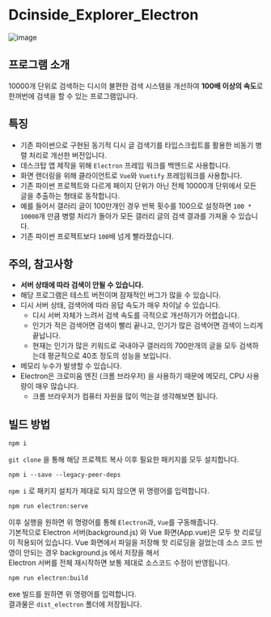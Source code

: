 # Dcinside_Explorer_Electron

![image](https://github.com/pgh268400/Dcinside_Explorer_Electron/assets/31213158/e9d583e7-3828-43f6-b1c8-4f78f7bf9c3b)

## 프로그램 소개
10000개 단위로 검색하는 디시의 불편한 검색 시스템을 개선하여  **100배 이상의 속도**로 한꺼번에 검색을 할 수 있는 프로그램입니다.

## 특징
- 기존 파이썬으로 구현된 동기적 디시 글 검색기를 타입스크립트를 활용한 비동기 병렬 처리로 개선한 버전입니다.
- 데스크탑 앱 제작을 위해 `Electron` 프레임 워크를 백엔드로 사용합니다.
- 화면 렌더링을 위해 클라이언트로 `Vue`와 `Vuetify` 프레임워크를 사용합니다.
- 기존 파이썬 프로젝트와 다르게 페이지 단위가 아닌 전체 10000개 단위에서 모든 글을 추출하는 형태로 동작합니다.
- 예를 들어서 갤러리 글이 100만개인 경우 반복 횟수를 100으로 설정하면 `100 * 10000`개 만큼 병렬 처리가 돌아가 모든 갤러리 글의 검색 결과를 가져올 수 있습니다.
- 기존 파이썬 프로젝트보다 `100`배 넘게 빨라졌습니다.

## 주의, 참고사항
- **서버 상태에 따라 검색이 안될 수 있습니다.**
- 해당 프로그램은 테스트 버전이며 잠재적인 버그가 많을 수 있습니다.
- 디시 서버 상태, 검색어에 따라 응답 속도가 매우 차이날 수 있습니다.
  - 디시 서버 자체가 느려서 검색 속도를 극적으로 개선하기가 어렵습니다.
  - 인기가 적은 검색어면 검색이 빨리 끝나고, 인기가 많은 검색어면 검색이 느리게 끝납니다.
  - 현재는 인기가 많은 키워드로 국내야구 갤러리의 700만개의 글을 모두 검색하는데 평균적으로 40초 정도의 성능을 보입니다.
- 메모리 누수가 발생할 수 있습니다.
- Electron은 크로미움 엔진 (크롬 브라우저) 을 사용하기 때문에 메모리, CPU 사용량이 매우 많습니다.
  - 크롬 브라우저가 컴퓨터 자원을 많이 먹는걸 생각해보면 됩니다.


## 빌드 방법

```
npm i
```

`git clone` 을 통해 해당 프로젝트 복사 이후 필요한 패키지를 모두 설치합니다.

```
npm i --save --legacy-peer-deps
```

`npm i` 로 패키지 설치가 제대로 되지 않으면 위 명령어를 입력합니다.

```
npm run electron:serve
```

이후 실행을 원하면 위 명령어를 통해 `Electron`과, `Vue`를 구동해줍니다.  
기본적으로 Electron 서버(background.js) 와 Vue 화면(App.vue)은 모두 핫 리로딩이 적용되어 있습니다.
Vue 화면에서 파일을 저장해 핫 리로딩을 걸었는데 소스 코드 반영이 안되는 경우 background.js 에서 저장을 해서  
Electron 서버를 전체 재시작하면 보통 제대로 소스코드 수정이 반영됩니다.

```
npm run electron:build
```

exe 빌드를 원하면 위 명령어를 입력합니다.  
결과물은 `dist_electron` 폴더에 저장됩니다.
